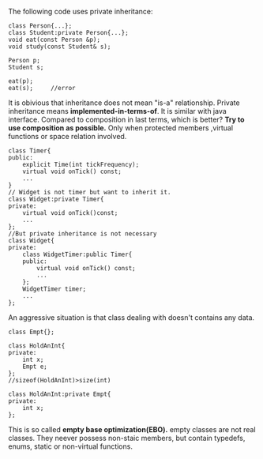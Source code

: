The following code uses private inheritance:
```
class Person{...};
class Student:private Person{...};
void eat(const Person &p);
void study(const Student& s);

Person p;
Student s;

eat(p);
eat(s);		//error
```
It is obivious that inheritance does not mean "is-a" relationship.
Private inheritance means **implemented-in-terms-of**. It is similar 
with java interface. Compared to composition in last terms, which is
better? **Try to use composition as possible.** Only when protected members
,virtual functions or space relation involved.
```
class Timer{
public:
	explicit Time(int tickFrequency);
	virtual void onTick() const;
	...
}
// Widget is not timer but want to inherit it.
class Widget:private Timer{
private:
	virtual void onTick()const;
	...
};
//But private inheritance is not necessary
class Widget{
private:
	class WidgetTimer:public Timer{
	public:
		virtual void onTick() const;
		...
	};
	WidgetTimer timer;
	...
};
```
An aggressive situation is that class dealing with doesn't contains any data.
```
class Empt{};

class HoldAnInt{
private:
	int x;
	Empt e;
};
//sizeof(HoldAnInt)>size(int)

class HoldAnInt:private Empt{
private:
	int x;
};
```
This is so called **empty base optimization(EBO).** empty classes are not 
real classes. They neever possess non-staic members, but contain typedefs,
enums, static or non-virtual functions.

